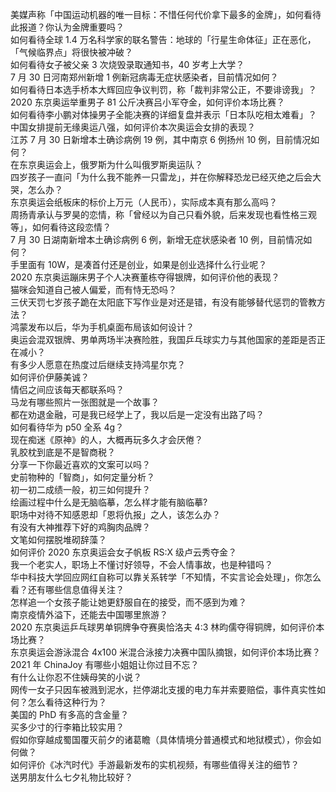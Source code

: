 美媒声称「中国运动机器的唯一目标：不惜任何代价拿下最多的金牌」，如何看待此报道？你认为金牌重要吗？  
如何看待全球 1.4 万名科学家的联名警告：地球的「行星生命体征」正在恶化，「气候临界点」将很快被冲破？  
如何看待女子被父亲 3 次烧毁录取通知书，40 岁考上大学？  
7 月 30 日河南郑州新增 1 例新冠病毒无症状感染者，目前情况如何？  
如何看待日本选手桥本大辉回应争议判罚，称「裁判非常公正，不要诽谤我」？  
2020 东京奥运举重男子 81 公斤决赛吕小军夺金，如何评价本场比赛？  
如何看待李小鹏对体操男子全能决赛的详细复盘并表示「日本队吃相太难看」？  
中国女排提前无缘奥运八强，如何评价本次奥运会女排的表现？  
江苏 7 月 30 日新增本土确诊病例 19 例，其中南京 6 例扬州 10 例，目前情况如何？  
在东京奥运会上，俄罗斯为什么叫俄罗斯奥运队？  
四岁孩子一直问「为什么我不能养一只雷龙」，并在你解释恐龙已经灭绝之后会大哭，怎么办？  
东京奥运会纸板床的标价上万元（人民币），实际成本真有那么高吗？  
周扬青承认与罗昊的恋情，称「曾经以为自己只看外貌，后来发现也看性格三观等」，如何看待这段恋情？  
7 月 30 日湖南新增本土确诊病例 6 例，新增无症状感染者 10 例，目前情况如何？  
手里面有 10W，是凑首付还是创业，如果是创业选择什么行业呢？  
2020 东京奥运蹦床男子个人决赛董栋夺得银牌，如何评价他的表现？  
猫咪会知道自己被人偏爱，而有恃无恐吗？  
三伏天罚七岁孩子跪在太阳底下写作业是对还是错，有没有能够替代惩罚的管教方法？  
鸿蒙发布以后，华为手机桌面布局该如何设计？  
奥运会混双银牌、男单两场半决赛险胜，我国乒乓球实力与其他国家的差距是否正在减小？  
有多少人愿意在热度过后继续支持鸿星尔克？  
如何评价伊藤美诚？  
情侣之间应该每天都联系吗？  
马龙有哪些照片一张图就是一个故事？  
都在劝退金融，可是我已经学上了，我以后是一定没有出路了吗？  
如何看待华为 p50 全系 4g？  
现在痴迷《原神》的人，大概再玩多久才会厌倦？  
乳胶枕到底是不是智商税？  
分享一下你最近喜欢的文案可以吗？  
史前物种的「智商」，如何定量分析？  
初一初二成绩一般，初三如何提升？  
绘画过程中什么是无脑临摹，怎么样才能有脑临摹?  
职场中对待不知感恩却「恩将仇报」之人，该怎么办？  
有没有大神推荐下好的鸡胸肉品牌？  
文笔如何摆脱堆砌辞藻？  
如何评价 2020 东京奥运会女子帆板 RS:X 级卢云秀夺金？  
我一个老实人，职场上不懂讨好领导，不会人情事故，也是种错吗？  
华中科技大学回应网红自称可以靠关系转学「不知情，不实言论会处理」，你怎么看？还有哪些信息值得关注？  
怎样追一个女孩子能让她更舒服自在的接受，而不感到为难？  
南京疫情外溢下，还能去中国哪里旅游？  
2020 东京奥运乒乓球男单铜牌争夺赛奥恰洛夫 4:3 林昀儒夺得铜牌，如何评价本场比赛？  
东京奥运会游泳混合 4x100 米混合泳接力决赛中国队摘银，如何评价本场比赛？  
2021 年 ChinaJoy 有哪些小姐姐让你过目不忘？  
有什么让你忍不住姨母笑的小说？  
网传一女子只因车被溅到泥水，拦停湖北支援的电力车并索要赔偿，事件真实性如何？怎么看待这种行为？  
美国的 PhD 有多高的含金量？  
买多少寸的行李箱比较实用？  
假如你穿越成蜀国覆灭前夕的诸葛瞻（具体情境分普通模式和地狱模式），你会如何做？  
如何评价《冰汽时代》手游最新发布的实机视频，有哪些值得关注的细节？  
送男朋友什么七夕礼物比较好？  
